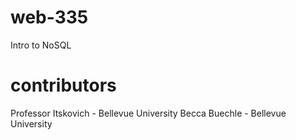 # web-335
Intro to NoSQL 



# contributors

Professor Itskovich - Bellevue University Becca Buechle - Bellevue University
